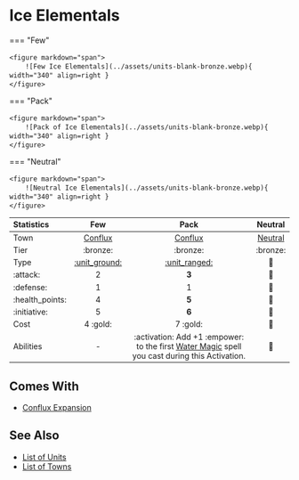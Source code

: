 # Ice Elementals

=== "Few"

    <figure markdown="span">
        ![Few Ice Elementals](../assets/units-blank-bronze.webp){ width="340" align=right }
    </figure>

=== "Pack"

    <figure markdown="span">
        ![Pack of Ice Elementals](../assets/units-blank-bronze.webp){ width="340" align=right }
    </figure>

=== "Neutral"

    <figure markdown="span">
        ![Neutral Ice Elementals](../assets/units-blank-bronze.webp){ width="340" align=right }
    </figure>


| Statistics | Few | Pack | Neutral |
| :--- | :---: | :---: | :---: |
| Town | [Conflux](../towns/conflux.md) | [Conflux](../towns/conflux.md) | [Neutral](../towns/neutral.md) |
| Tier | :bronze: | :bronze: | :bronze: |
| Type | [:unit_ground:](../keywords/ground_unit.md) | [:unit_ranged:](../keywords/ranged_unit.md) | 🚧 |
| :attack: | 2 | **3** | 🚧 |
| :defense: | 1 | 1 | 🚧 |
| :health_points: | 4 | **5** | 🚧 |
| :initiative: | 5 | **6** | 🚧 |
| Cost | 4 :gold: | 7 :gold: | 🚧 |
| Abilities | - | :activation: Add +1 :empower: to the first [Water Magic](../spells/school_of_water_magic.md) spell you cast during this Activation. | 🚧 |


## Comes With

- [Conflux Expansion](../content/conflux_expansion.md)


## See Also

- [List of Units](index.md)
- [List of Towns](../towns/index.md)
